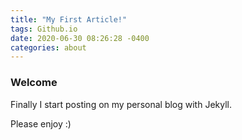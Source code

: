 ```yaml
---
title: "My First Article!"
tags: Github.io
date: 2020-06-30 08:26:28 -0400
categories: about
---
```


### Welcome
 Finally I start posting on my personal blog with Jekyll.

Please enjoy :)


